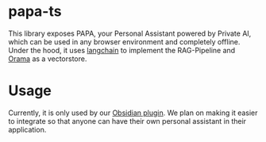 # papa-ts

This library exposes PAPA, your Personal Assistant powered by Private AI, which can be used in any browser environment and completely offline.
Under the hood, it uses [langchain](https://github.com/langchain-ai/langchainjs) to implement the RAG-Pipeline and [Orama](https://github.com/askorama/orama) as a vectorstore.

# Usage

Currently, it is only used by our [Obsidian plugin](https://github.com/your-papa/obsidian-Smart2Brain). We plan on making it easier to integrate so that anyone can have their own personal assistant in their application.
